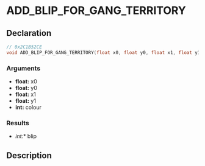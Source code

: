 # ADD_BLIP_FOR_GANG_TERRITORY

## Declaration
```cpp
// 0x2C1B52CE
void ADD_BLIP_FOR_GANG_TERRITORY(float x0, float y0, float x1, float y1, int colour, int* blip);
```

### Arguments
- **float:** x0
- **float:** y0
- **float:** x1
- **float:** y1
- **int:** colour

### Results
- **int*:** blip

## Description
